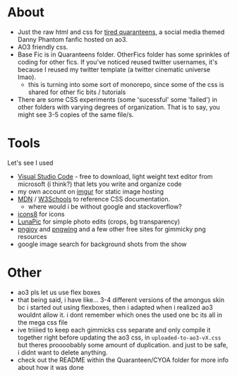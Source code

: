 # About
* Just the raw html and css for [tired quaranteens](https://archiveofourown.org/works/27314074/chapters/66735937), a social media themed Danny Phantom fanfic hosted on ao3. 
* AO3 friendly css. 
* Base Fic is in Quaranteens folder. OtherFics folder has some sprinkles of coding for other fics. If you've noticed reused twitter usernames, it's because I reused my twitter template (a twitter cinematic universe lmao). 
  * this is turning into some sort of monorepo, since some of the css is shared for other fic bits / tutorials
* There are some CSS experiments (some 'sucessful' some 'failed') in other folders with varying degrees of organization. That is to say, you might see 3-5 copies of the same file/s.

# Tools 
Let's see I used
* [Visual Studio Code](https://code.visualstudio.com/download) - free to download, light weight text editor from microsoft (i think?) that lets you write and organize code 
* my own account on [imgur](https://imgur.com/) for static image hosting
* [MDN](https://developer.mozilla.org/en-US/docs/Learn) / [W3Schools](https://www.w3schools.com/) to reference CSS documentation. 
  * where would i be without google and stackoverflow?
* [icons8](https://icons8.com/) for icons 
* [LunaPic](https://www11.lunapic.com/editor/) for simple photo edits (crops, bg transparency)
* [pngjoy](https://www.pngjoy.com/) and [pngwing](https://www.pngwing.com/) and a few other free sites for gimmicky png resources
* google image search for background shots from the show

# Other
* ao3 pls let us use flex boxes 
* that being said, i have like... 3-4 different versions of the amongus skin bc i started out using flexboxes, then i adapted when i realized ao3 wouldnt allow it. i dont remember which ones the used one bc its all in the mega css file
* ive triiiied to keep each gimmicks css separate and only compile it together right before updating the ao3 css, in `uploaded-to-ao3-vX.css` but theres proooobably some amount of duplication. and just to be safe, i didnt want to delete anything. 
* check out the README within the Quaranteen/CYOA folder for more info about how it was done 
